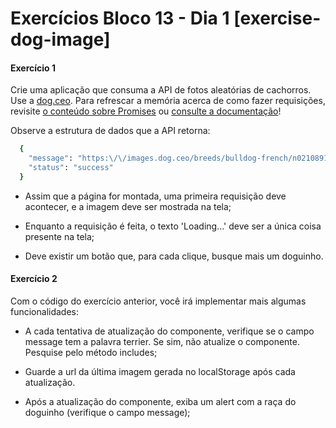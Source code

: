 # Exercícios Bloco 13 - Dia 1 [exercise-dog-image]

#### Exercício 1

Crie uma aplicação que consuma a API de fotos aleatórias de cachorros. Use a [dog.ceo](https://dog.ceo/dog-api/). Para refrescar a memória acerca de como fazer requisições, revisite [o conteúdo sobre Promises](https://app.betrybe.com/course/fundamentals/js-asynchronous/promises) ou [consulte a documentação](https://developer.mozilla.org/pt-BR/docs/Web/API/Fetch_API/Using_Fetch)!

Observe a estrutura de dados que a API retorna:

```bash
  {
    "message": "https:\/\/images.dog.ceo/breeds/bulldog-french/n02108915_5306.jpg",
    "status": "success"
  }
```

- Assim que a página for montada, uma primeira requisição deve acontecer, e a imagem deve ser mostrada na tela;

- Enquanto a requisição é feita, o texto 'Loading...' deve ser a única coisa presente na tela;

- Deve existir um botão que, para cada clique, busque mais um doguinho.

#### Exercício 2

Com o código do exercício anterior, você irá implementar mais algumas funcionalidades:

- A cada tentativa de atualização do componente, verifique se o campo message tem a palavra terrier. Se sim, não atualize o componente. Pesquise pelo método includes;

- Guarde a url da última imagem gerada no localStorage após cada atualização.

- Após a atualização do componente, exiba um alert com a raça do doguinho (verifique o campo message);
